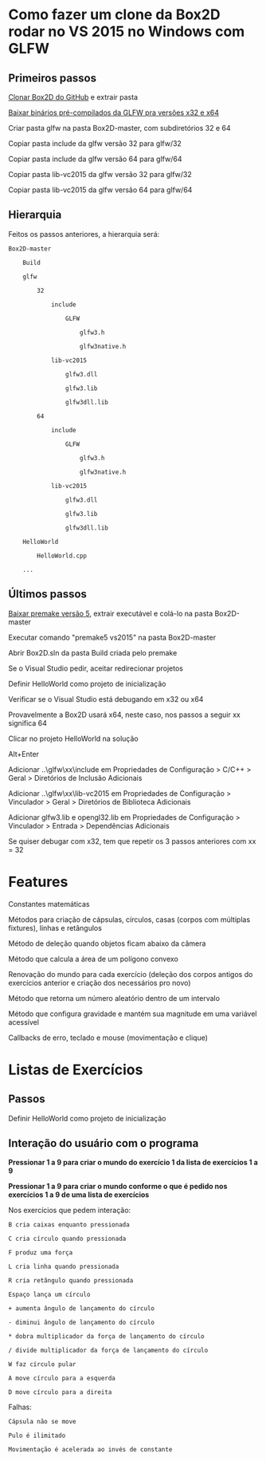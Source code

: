 # Como fazer um clone da Box2D rodar no VS 2015 no Windows com GLFW

## Primeiros passos

[Clonar Box2D do GitHub](https://github.com/erincatto/Box2D) e extrair pasta

[Baixar binários pré-compilados da GLFW pra versões x32 e x64](https://www.glfw.org/download.html)

Criar pasta glfw na pasta Box2D-master, com subdiretórios 32 e 64

Copiar pasta include da glfw versão 32 para glfw/32

Copiar pasta include da glfw versão 64 para glfw/64

Copiar pasta lib-vc2015 da glfw versão 32 para glfw/32

Copiar pasta lib-vc2015 da glfw versão 64 para glfw/64

## Hierarquia

Feitos os passos anteriores, a hierarquia será:

	Box2D-master
	
		Build
		
		glfw
		
			32
			
				include
				
					GLFW
					
						glfw3.h
						
						glfw3native.h
						
				lib-vc2015
				
					glfw3.dll
					
					glfw3.lib
					
					glfw3dll.lib
					
			64
			
				include
				
					GLFW
					
						glfw3.h
						
						glfw3native.h
						
				lib-vc2015
				
					glfw3.dll
					
					glfw3.lib
					
					glfw3dll.lib
					
		HelloWorld
		
			HelloWorld.cpp
			
		...

## Últimos passos

[Baixar premake versão 5](https://premake.github.io/download.html), extrair executável e colá-lo na pasta Box2D-master

Executar comando "premake5 vs2015" na pasta Box2D-master

Abrir Box2D.sln da pasta Build criada pelo premake

Se o Visual Studio pedir, aceitar redirecionar projetos

Definir HelloWorld como projeto de inicialização

Verificar se o Visual Studio está debugando em x32 ou x64

Provavelmente a Box2D usará x64, neste caso, nos passos a seguir xx significa 64

Clicar no projeto HelloWorld na solução

Alt+Enter

Adicionar ..\glfw\xx\include em Propriedades de Configuração > C/C++ > Geral > Diretórios de Inclusão Adicionais

Adicionar ..\glfw\xx\lib-vc2015 em Propriedades de Configuração > Vinculador > Geral > Diretórios de Biblioteca Adicionais

Adicionar glfw3.lib e opengl32.lib em Propriedades de Configuração > Vinculador > Entrada > Dependências Adicionais

Se quiser debugar com x32, tem que repetir os 3 passos anteriores com xx = 32

# Features

Constantes matemáticas

Métodos para criação de cápsulas, círculos, casas (corpos com múltiplas fixtures), linhas e retângulos

Método de deleção quando objetos ficam abaixo da câmera

Método que calcula a área de um polígono convexo

Renovação do mundo para cada exercício (deleção dos corpos antigos do exercícios anterior e criação dos necessários pro novo)

Método que retorna um número aleatório dentro de um intervalo

Método que configura gravidade e mantém sua magnitude em uma variável acessível

Callbacks de erro, teclado e mouse (movimentação e clique)

# Listas de Exercícios

## Passos

Definir HelloWorld como projeto de inicialização

## Interação do usuário com o programa

**Pressionar 1 a 9 para criar o mundo do exercício 1 da lista de exercícios 1 a 9**

**Pressionar 1 a 9 para criar o mundo conforme o que é pedido nos exercícios 1 a 9 de uma lista de exercícios**

Nos exercícios que pedem interação:

	B cria caixas enquanto pressionada
	
	C cria círculo quando pressionada
	
	F produz uma força
	
	L cria linha quando pressionada
	
	R cria retângulo quando pressionada
	
	Espaço lança um círculo
	
	+ aumenta ângulo de lançamento do círculo
	
	- diminui ângulo de lançamento do círculo
	
	* dobra multiplicador da força de lançamento do círculo
	
	/ divide multiplicador da força de lançamento do círculo
	
	W faz círculo pular
	
	A move círculo para a esquerda
	
	D move círculo para a direita

Falhas:

	Cápsula não se move
	
	Pulo é ilimitado
	
	Movimentação é acelerada ao invés de constante
